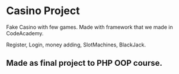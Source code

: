 ﻿# Casino Project
 Fake Casino with few games. Made with  framework that we made in CodeAcademy.
 
 Register, Login, money adding, SlotMachines, BlackJack.
 
 ## Made as final project to PHP OOP course.

